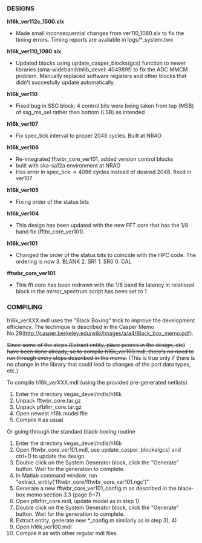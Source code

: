 ### DESIGNS ###

**h16k_ver112c_1500.slx**
- Made small inconsequential changes from ver110_1080.slx to fix the timing errors. Timing reports are available in logs/*_system.twx

**h16k_ver110_1080.slx** 
- Updated blocks using update_casper_blocks(gcs) function to newer libraries (sma-wideband/mlib_devel: 404989f) to fix the ADC MMCM problem. Manually replaced software registers and other blocks that didn't succesfully update automatically. 

**h16k_ver110**
- Fixed bug in SSG block: 4 control bits were being taken from top (MSB) of ssg_ms_sel rather 
              than bottom (LSB) as intended

**h16k_ver107**
- Fix spec_tick interval to proper 2048 cycles. Built at NRAO

**h16k_ver106**
- Re-integrated fftwbr_core_ver101, added version control blocks
- built with ska-sa12a environment at NRAO
- Has error in spec_tick -> 4096 cycles instead of desired 2048. fixed in ver107

**h16k_ver105**
- Fixing order of the status bits

**h16k_ver104**
- This design has been updated with the new FFT core that has the 1/8 band fix (fftbr_core_ver101).

**h16k_ver101**
- Changed the order of the status bits to coincide with the
	      HPC code.  The ordering is now 3. BLANK 2. SR1 1. SR0 0. CAL

**fftwbr_core_ver101**
- This fft core has been redrawn with the 1/8 band fix latency in relational block in the mirror_spectrum script has been set to 1

### COMPILING ###

h16k_verXXX.mdl uses the "Black Boxing" trick to improve the development efficiency. The technique is described in the Casper Memo No.28(http://casper.berkeley.edu/wiki/images/a/a4/Black_box_memo.pdf).

~~Since some of the steps (Extract entity, place pcores in the design, etc) have been done already, so to compile h16k_ver100.mdl, there's no need to run through every steps described in the memo.~~ (This is true only if there is no change in the library that could lead to changes of the port data types, etc.)

To compile h16k_verXXX.mdl (using the provided pre-generated netlists)

1. Enter the directory vegas_devel/mdls/h16k
2. Unpack fftwbr_core.tar.gz
3. Unpack pfbfirr_core.tar.gz
4. Open newest h16k model file
5. Compile it as usual

Or going through the standard black-boxing routine

1. Enter the directory vegas_devel/mdls/h16k
2. Open fftwbr_core_ver101.mdl, use update_casper_blocks(gcs) and ctrl+D to update the design.
3. Double click on the System Generator block, click the "Generate" button. Wait for the generation to complete.
4. In Matlab command window, run "extract_entity('fftwbr_core/fftwbr_core_ver101.ngc')"
5. Generate a new fftwbr_core_ver101_config.m as described in the black-box memo section 3.3 (page 6~7)
6. Open pfbfirr_core.mdl, update model as in step 1)
7. Double click on the System Generator block, click the "Generate" button. Wait for the generation to complete.
8. Extract entity, generate new *_config.m similarly as in step 3), 4) 
9. Open h16k_ver100.mdl
10. Compile it as with other regular mdl files.



